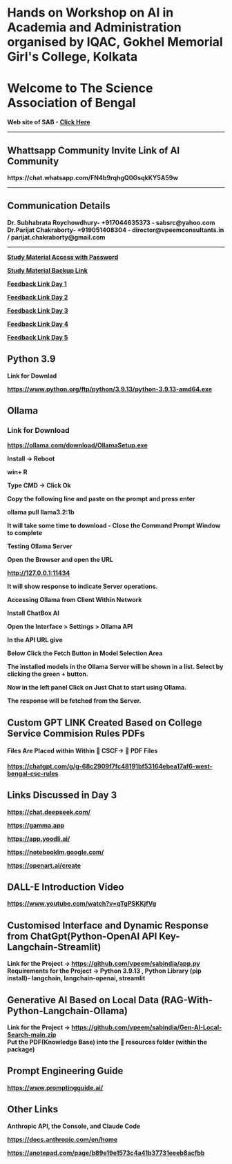 <h1> Hands on Workshop on AI in Academia and Administration organised by IQAC, Gokhel Memorial Girl's College, Kolkata</h1>

<h1>Welcome to The Science Association of Bengal</h1>

<b>Web site of SAB - <a href=https://sabindia.online> Click Here </a><b>
<hr>
<h2>Whattsapp Community Invite Link of AI Community</h2>
https://chat.whatsapp.com/FN4b9rqhgQ0GsqkKY5A59w
<hr>
<h2>Communication Details</h2>
Dr. Subhabrata Roychowdhury- +917044635373 - sabsrc@yahoo.com <br>
Dr.Parijat Chakraborty- +919051408304 - director@vpeemconsultants.in / parijat.chakraborty@gmail.com 
<hr>
<a href=https://sabindia.online/studymat.html> Study Material Access with Password</a> 

<a href=https://online.fliphtml5.com/nhlgy/lbkv/>Study Material Backup Link</a>

<a href="https://docs.google.com/forms/d/e/1FAIpQLSfJj2TwbM8n22Ko9OvHxxmB0aKQs5FWbP2uAs-eu0lhLEDDzA/viewform?usp=sharing&ouid=101591491271445155520"> Feedback Link Day 1 </a>

<a href="https://docs.google.com/forms/d/e/1FAIpQLSfQkIAk2AOYcXLVkbKJVp-x6QR5WsiouHkg2MxGtsepijQrHg/viewform?usp=sharing&ouid=101591491271445155520"> Feedback Link Day 2 </a>

<a href="https://docs.google.com/forms/d/e/1FAIpQLSdhxOETlWmkS6pWGyV_Do-17cQG_XC6jvdZgbwCPO_cnxe1RQ/viewform?usp=sharing&ouid=101591491271445155520"> Feedback Link Day 3 </a>

<a href="https://docs.google.com/forms/d/e/1FAIpQLSce_te-PY7glFP0Im6wWzj1EcbxDR3hnN4twzlbAilS6prY0g/viewform?usp=sharing&ouid=101591491271445155520"> Feedback Link Day 4</a>

<a href="https://docs.google.com/forms/d/e/1FAIpQLSe4LzEx3R8poaKwMX2UZ737Uv3X20VbJaTEU6UZ46Kk6Z5eXA/viewform?usp=sharing&ouid=101591491271445155520"> Feedback Link Day 5</a>
<h2>Python 3.9</h2>

Link for Downlad

https://www.python.org/ftp/python/3.9.13/python-3.9.13-amd64.exe

<h2>Ollama</h2> 

<h3>Link for Download</h3>

https://ollama.com/download/OllamaSetup.exe

Install -> Reboot

win+ R 

Type CMD -> Click Ok

Copy the following line and paste on the prompt and press enter

ollama pull llama3.2:1b 

It will take some time to download - Close the Command Prompt Window to complete

<b>Testing Ollama Server</b>

Open the Browser and open the URL

http://127.0.0.1:11434

It will show response to indicate Server operations. 

<b> Accessing Ollama from Client Within Network</b>

Install ChatBox AI 

Open the Interface > Settings > Ollama API

In the API URL give

[Server URL/IP]:11434

Below Click the Fetch Button in Model Selection Area

The installed models in the Ollama Server will be shown in a list. Select by clicking the green + button.

Now in the left panel Click on Just Chat to start using Ollama.

The response will be fetched from the Server.

<h2>Custom GPT LINK Created Based on College Service Commision Rules PDFs</h2>
<h4>Files Are Placed within Within &#128193; CSCF-> &#128193; PDF Files </h4>

https://chatgpt.com/g/g-68c2909f7fc48191bf53164ebea17af6-west-bengal-csc-rules

<h2>Links Discussed in Day 3</h2>

https://chat.deepseek.com/

https://gamma.app	

https://app.yoodli.ai/

https://notebooklm.google.com/

https://openart.ai/create

<h2>DALL-E Introduction Video</h2>

https://www.youtube.com/watch?v=qTgPSKKjfVg

<h2>Customised Interface and Dynamic Response from ChatGpt(Python-OpenAI API Key-Langchain-Streamlit)</h2>

Link for the Project &#8594; https://github.com/vpeem/sabindia/app.py
<br> Requirements for the Project &#8594; Python 3.9.13 , Python Library (pip install)- langchain, langchain-openai, streamlit 

<h2>Generative AI Based on Local Data (RAG-With-Python-Langchain-Ollama)</h2>

Link for the Project &#8594; https://github.com/vpeem/sabindia/Gen-AI-Local-Search-main.zip
<br> Put the PDF(Knowledge Base) into the &#128193; resources folder (within the package)

<h2>Prompt Engineering Guide</h2>

https://www.promptingguide.ai/

<h2>Other Links</h2>

<b>Anthropic API, the Console, and Claude Code</b>

https://docs.anthropic.com/en/home

https://anotepad.com/page/b89e19e1573c4a41b37731eeeb8acfbb

